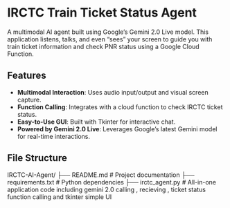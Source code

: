 # IRCTC Train Ticket Status Agent

A multimodal AI agent built using Google’s Gemini 2.0 Live model. This application listens, talks, and even “sees” your screen to guide you with train ticket information and check PNR status using a Google Cloud Function.

## Features

- **Multimodal Interaction**: Uses audio input/output and visual screen capture.
- **Function Calling**: Integrates with a cloud function to check IRCTC ticket status.
- **Easy-to-Use GUI**: Built with Tkinter for interactive chat.
- **Powered by Gemini 2.0 Live**: Leverages Google’s latest Gemini model for real-time interactions.

## File Structure

IRCTC-AI-Agent/
├── README.md                      # Project documentation
├── requirements.txt               # Python dependencies
├── irctc_agent.py                 # All-in-one application code including gemini 2.0 calling , recieving , ticket status function calling and tkinter simple UI
